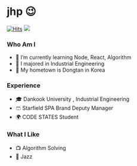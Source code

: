 

<!---
developerjhp/developerjhp is a ✨ special ✨ repository because its `README.md` (this file) appears on your GitHub profile.
You can click the Preview link to take a look at your changes.
---> 
<!-- ![header](https://capsule-render.vercel.app/api?type=waving&color=random&height=300&section=header&text=JinHyunPark&fontSize=90) -->
# jhp 😉
[![Hits](https://hits.seeyoufarm.com/api/count/incr/badge.svg?url=https%3A%2F%2Fgithub.com%2Fdeveloperjhp&count_bg=%23928E8E&title_bg=%23555555&icon=github.svg&icon_color=%23E7E7E7&title=hits&edge_flat=false)](https://hits.seeyoufarm.com)     ![](https://www.codewars.com/users/developerjhp/badges/small)
### Who Am I
- 🌱 I’m currently learning Node, React, Algorithm
- 🥇 I majored in Industrial Engineering
- 🚅 My hometown is Dongtan in Korea

### Experience
- 🎓 Dankook University , Industrial Engineering 
- 🩳 Starfield SPA Brand Deputy Manager
- 🌍 CODE STATES Student

### What I Like
- 📺 Algorithm Solving
- 🎺 Jazz
<!-- <h3 align="center">🛠 Tech Stack👨🏻‍💻</h3>

<p align="center">
<img ></img>
</p>
<img src="https://img.shields.io/badge/Javascript-F7DF1E?style=style=flat-square&logo=javascript&logoColor=black"><img src="https://img.shields.io/badge/React-61DAFB?style=flat-square&logo=react&logoColor=black"><img src="https://img.shields.io/badge/HTML-E34F26?style=flat-square&logo=html5&logoColor=white"><img src="https://img.shields.io/badge/CSS-1572B6?style=flat-square&logo=css3&logoColor=white">

-->



 



